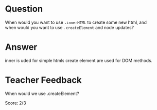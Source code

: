 # Question
When would you want to use `.innerHTML` to create some new html, and when would you want to use `.createElement` and node updates?

# Answer
inner is uded for simple htmls create element are used for DOM methods.

# Teacher Feedback

When would we use .createElement? 

Score: 2/3